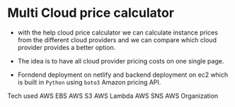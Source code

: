 # Multi Cloud price calculator

- with the help cloud price calculator we can calculate instance prices from the different cloud providers and we can compare which cloud provider provides a better option.

- The idea is to have all cloud provider pricing costs on one single page.

- Forndend deployment on netlify and backend deployment on ec2 which is built in `Python` using `boto3` Amazon pricing API.  

Tech used
AWS EBS
AWS S3
AWS Lambda
AWS SNS
AWS Organization
